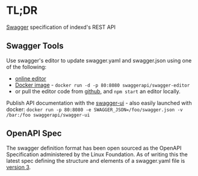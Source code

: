 # TL;DR

[Swagger](https://swagger.io/getting-started-with-swagger-i-what-is-swagger/) specification of indexd's REST API

## Swagger Tools

Use swagger's editor to update swagger.yaml and swagger.json using one of the following:
* [online editor](https://editor.swagger.io/) 
* [Docker image](https://hub.docker.com/r/swaggerapi/swagger-editor/) - `docker run -d -p 80:8080 swaggerapi/swagger-editor`
* or pull the editor code from [github](https://github.com/swagger-api/swagger-editor), and `npm start` an editor locally.

Publish API documentation with the [swagger-ui](https://github.com/swagger-api/swagger-ui) - also easily launched with docker: `docker run -p 80:8080 -e SWAGGER_JSON=/foo/swagger.json -v /bar:/foo swaggerapi/swagger-ui` 

## OpenAPI Spec

The swagger definition format has been open sourced as the OpenAPI Specification administered by the Linux Foundation.  As of writing this the latest spec defining the structure and elements of a swagger.yaml file is [version 3](https://github.com/OAI/OpenAPI-Specification/blob/master/versions/3.0.0.md).

